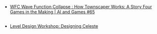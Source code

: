 
##

* [WFC Wave Function Collapse : How Townscaper Works: A Story Four Games in the Making | AI and Games #65](https://www.youtube.com/watch?v=_1fvJ5sHh6A&ab_channel=AIandGames)

##

* [Level Design Workshop: Designing Celeste](https://www.youtube.com/watch?v=4RlpMhBKNr0&ab_channel=GDC2025)
